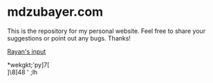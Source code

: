 # mdzubayer.com
This is the repository for my personal website. Feel free to share your suggestions or point out any bugs. Thanks!

[Rayan's input](https://www.youtube.com/)


*wekgkt;'py]7[\
]\8]48
'
;lh
